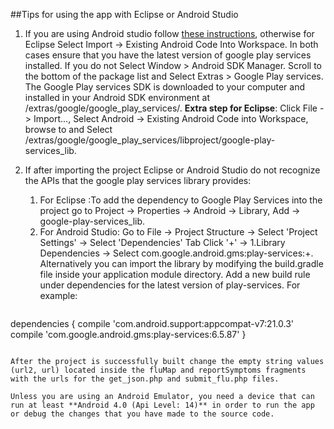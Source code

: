 ##Tips for using the app with Eclipse or Android Studio
1. If you are using Android studio follow [these instructions](https://developer.android.com/sdk/installing/migrate.html), otherwise for Eclipse Select Import -> Existing Android Code Into Workspace. In both cases ensure that you have the latest version of google play services installed. If you do not Select Window > Android SDK Manager. Scroll to the bottom of the package list and Select Extras > Google Play services. The Google Play services SDK is downloaded to your computer and installed in your Android SDK environment at <android-sdk-folder>/extras/google/google_play_services/.  **Extra step for Eclipse**: Click File -> Import..., Select Android -> Existing Android Code into Workspace, browse to and Select <android-sdk-folder>/extras/google/google_play_services/libproject/google-play-services_lib.
    
2. If after importing the project Eclipse or Android Studio do not recognize the APIs that the google play services library provides:
    1. For Eclipse :To add the dependency to Google Play Services into the project go to Project -> Properties -> Android -> Library, Add -> google-play-services_lib.
    2. For Android Studio: Go to File -> Project Structure -> Select 'Project Settings' -> Select 'Dependencies' Tab Click '+' -> 1.Library Dependencies -> Select com.google.android.gms:play-services:+.
        Alternatively you can import the library by modifying the build.gradle file inside your application module directory. Add a new build rule under dependencies for the latest version of play-services. For example:
    ```
dependencies {
    compile 'com.android.support:appcompat-v7:21.0.3'
    compile 'com.google.android.gms:play-services:6.5.87'
}
   ```

After the project is successfully built change the empty string values (url2, url) located inside the fluMap and reportSymptoms fragments with the urls for the get_json.php and submit_flu.php files.

Unless you are using an Android Emulator, you need a device that can run at least **Android 4.0 (Api Level: 14)** in order to run the app or debug the changes that you have made to the source code.


